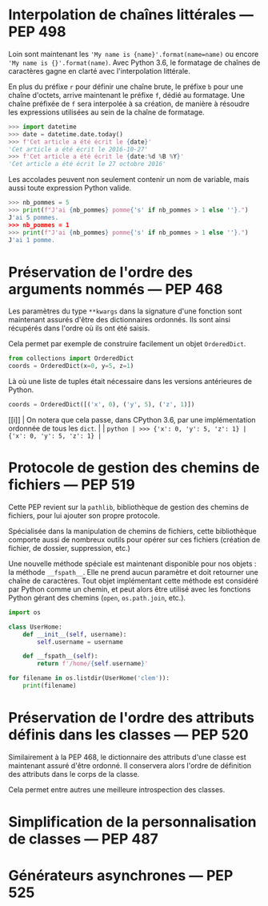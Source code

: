 # Interpolation de chaînes littérales — PEP 498

Loin sont maintenant les `'My name is {name}'.format(name=name)` ou encore `'My name is {}'.format(name)`.
Avec Python 3.6, le formatage de chaînes de caractères gagne en clarté avec l'interpolation littérale.

En plus du préfixe `r` pour définir une chaîne brute, le préfixe `b` pour une chaîne d'octets, arrive maintenant le préfixe `f`, dédié au formatage.
Une chaîne préfixée de `f` sera interpolée à sa création, de manière à résoudre les expressions utilisées au sein de la chaîne de formatage.

```python
>>> import datetime
>>> date = datetime.date.today()
>>> f'Cet article a été écrit le {date}'
'Cet article a été écrit le 2016-10-27'
>>> f'Cet article a été écrit le {date:%d %B %Y}'
'Cet article a été écrit le 27 octobre 2016'
```

Les accolades peuvent non seulement contenir un nom de variable, mais aussi toute expression Python valide.

```python
>>> nb_pommes = 5
>>> print(f"J'ai {nb_pommes} pomme{'s' if nb_pommes > 1 else ''}.")
J'ai 5 pommes.
>>> nb_pommes = 1
>>> print(f"J'ai {nb_pommes} pomme{'s' if nb_pommes > 1 else ''}.")
J'ai 1 pomme.
```

# Préservation de l'ordre des arguments nommés — PEP 468

Les paramètres du type `**kwargs` dans la signature d'une fonction sont maintenant assurés d'être des dictionnaires ordonnés.
Ils sont ainsi récupérés dans l'ordre où ils ont été saisis.

Cela permet par exemple de construire facilement un objet `OrderedDict`.

```python
from collections import OrderedDict
coords = OrderedDict(x=0, y=5, z=1)
```

Là où une liste de tuples était nécessaire dans les versions antérieures de Python.

```python
coords = OrderedDict([('x', 0), ('y', 5), ('z', 1)])
```

[[i]]
| On notera que cela passe, dans CPython 3.6, par une implémentation ordonnée de tous les `dict`.
|
| ```python
| >>> {'x': 0, 'y': 5, 'z': 1}
| {'x': 0, 'y': 5, 'z': 1}
| ```

# Protocole de gestion des chemins de fichiers — PEP 519

Cette PEP revient sur la `pathlib`, bibliothèque de gestion des chemins de fichiers, pour lui ajouter son propre protocole.

Spécialisée dans la manipulation de chemins de fichiers, cette bibliothèque comporte aussi de nombreux outils pour opérer sur ces fichiers (création de fichier, de dossier, suppression, etc.)

Une nouvelle méthode spéciale est maintenant disponible pour nos objets : la méthode `__fspath__`. Elle ne prend aucun paramètre et doit retourner une chaîne de caractères.
Tout objet implémentant cette méthode est considéré par Python comme un chemin, et peut alors être utilisé avec les fonctions Python gérant des chemins (`open`, `os.path.join`, etc.).

```python
import os

class UserHome:
    def __init__(self, username):
        self.username = username

    def __fspath__(self):
        return f'/home/{self.username}'

for filename in os.listdir(UserHome('clem')):
    print(filename)
```

# Préservation de l'ordre des attributs définis dans les classes — PEP 520

Similairement à la PEP 468, le dictionnaire des attributs d'une classe est maintenant assuré d'être ordonné.
Il conservera alors l'ordre de définition des attributs dans le corps de la classe.

Cela permet entre autres une meilleure introspection des classes.

# Simplification de la personnalisation de classes — PEP 487

# Générateurs asynchrones — PEP 525
